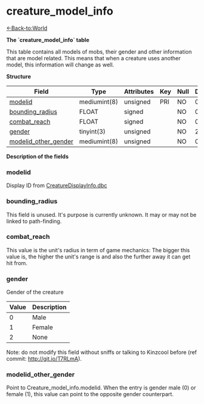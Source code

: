 # creature\_model\_info

[<-Back-to:World](database-world.md)

**The \`creature\_model\_info\` table**

This table contains all models of mobs, their gender and other information that are model related. This means that when a creature uses another model, this information will change as well.

**Structure**

| Field                     | Type         | Attributes | Key | Null | Default | Extra | Comment |
|---------------------------|--------------|------------|-----|------|---------|-------|---------|
| [modelid][1]              | mediumint(8) | unsigned   | PRI | NO   | 0       |       |         |
| [bounding_radius][2]      | FLOAT        | signed     |     | NO   | 0       |       |         |
| [combat_reach][3]         | FLOAT        | signed     |     | NO   | 0       |       |         |
| [gender][4]               | tinyint(3)   | unsigned   |     | NO   | 2       |       |         |
| [modelid_other_gender][5] | mediumint(8) | unsigned   |     | NO   | 0       |       |         |

[1]: #modelid
[2]: #bounding_radius
[3]: #combat_reach
[4]: #gender
[5]: #modelid_other_gender

**Description of the fields**

### modelid

Display ID from [CreatureDisplayInfo.dbc](CreatureDisplayInfo)

### bounding\_radius

This field is unused. It's purpose is currently unknown. It may or may not be linked to path-finding.

### combat\_reach

This value is the unit's radius in term of game mechanics: The bigger this value is, the higher the unit's range is and also the further away it can get hit from.

### gender

Gender of the creature

| Value | Description |
|-------|-------------|
| 0     | Male        |
| 1     | Female      |
| 2     | None        |

Note: do not modify this field without sniffs or talking to Kinzcool before (ref commit: http://git.io/T7RLmA).

### modelid\_other\_gender

Point to Creature\_model\_info.modelid.
When the entry is gender male (0) or female (1), this value can point to the opposite gender counterpart.
